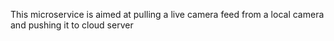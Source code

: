 This microservice is aimed at pulling a live camera feed from a local camera and pushing it to cloud server




